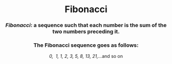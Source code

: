 <div align = "center">

# Fibonacci

</div>

<div align = "center">

<h3><em>Fibonacci</em>: a sequence such that each number is the sum of the two numbers preceding it.</h3>

<h3>The Fibonacci sequence goes as follows:</h3>
<p><em>0, &nbsp;1,&nbsp;1,&nbsp;2,&nbsp;3,&nbsp;5,&nbsp;8,&nbsp;13,&nbsp;21,...</em>and so on</p>

</div>

